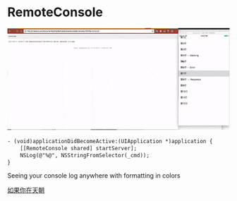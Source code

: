 # RemoteConsole
![](https://github.com/Arbalest313/gitRecord/blob/master/RemoteConsole/RemoteConsole.gif?raw=true)

```objc
- (void)applicationDidBecomeActive:(UIApplication *)application {
    [[RemoteConsole shared] startServer];
    NSLog(@"%@", NSStringFromSelector(_cmd));
}
```
Seeing your console log anywhere with formatting in colors

[如果你在天朝]()

